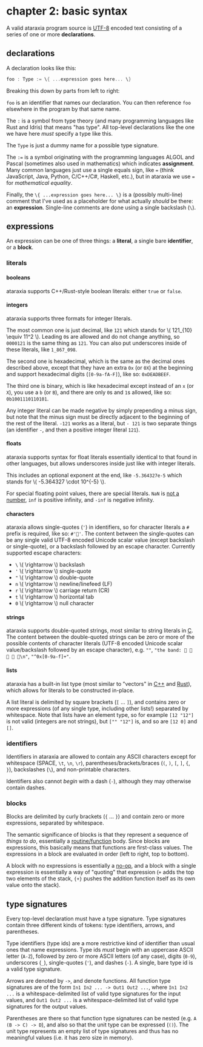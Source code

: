 # chapter 2: basic syntax

A valid ataraxia program source is [UTF-8](https://en.wikipedia.org/wiki/UTF-8)
encoded text consisting of a series of one or more **declarations**.

## declarations

A declaration looks like this:

```rust
foo : Type := \{ ...expression goes here... \}
```

Breaking this down by parts from left to right:

`foo` is an identifier that names our declaration. You can then reference `foo`
elsewhere in the program by that same name.

The `:` is a symbol from type theory (and many programming languages like Rust
and Idris) that means "has type". All top-level declarations like the one we
have here *must* specify a type like this.

The `Type` is just a dummy name for a possible type signature.

The `:=` is a symbol originating with the programming languages ALGOL and
Pascal (sometimes also used in mathematics) which indicates **assignment**.
Many common languages just use a single equals sign, like `=` (think
JavaScript, Java, Python, C/C++/C#, Haskell, etc.), but in ataraxia we use `=`
for *mathematical equality*.

Finally, the `\{ ...expression goes here... \}` is a (possibly multi-line)
comment that I've used as a placeholder for what actually *should* be there: an
**expression**. Single-line comments are done using a single backslash (`\`).

## expressions

An expression can be one of three things: a **literal**, a single bare
**identifier**, or a **block**.

### literals

#### booleans

ataraxia supports C++/Rust-style boolean literals: either `true` or `false`.

#### integers

ataraxia supports three formats for integer literals.

The most common one is just decimal, like `121` which stands for
\\( 121_{10} \equiv 11^2 \\). Leading `0`s are allowed and do not change
anything, so `0000121` is the same thing as `121`. You can also put underscores
inside of these literals, like `1_867_098`.

The second one is hexadecimal, which is the same as the decimal ones described
above, except that they have an extra `0x` (or `0X`) at the beginning and
support hexadecimal digits (`[0-9a-fA-F]`), like so: `0xDEADBEEF`.

The third one is binary, which is like hexadecimal except instead of an `x`
(or `X`), you use a `b` (or `B`), and there are only `0`s and `1`s allowed,
like so: `0b1001110110101`.

Any integer literal can be made negative by simply prepending a minus sign, but
note that the minus sign must be directly adjacent to the beginning of the rest
of the literal. `-121` works as a literal, but `- 121` is two separate things
(an identifier `-`, and then a positive integer literal `121`).

#### floats

ataraxia supports syntax for float literals essentially identical to that found
in other languages, but allows underscores inside just like with integer
literals.

This includes an optional exponent at the end, like `-5.364327e-5` which stands
for \\( -5.364327 \cdot 10^{-5} \\).

For special floating point values, there are special literals. `NaN` is
[not a number](https://en.wikipedia.org/wiki/NaN), `inf` is positive infinity,
and `-inf` is negative infinity.

#### characters

ataraxia allows single-quotes (`'`) in identifiers, so for character literals a
`#` prefix is required, like so: `#'🎺'`. The content between the single-quotes
can be any single valid UTF-8 encoded Unicode scalar value (except backslash or
single-quote), or a backslash followed by an escape character. Currently
supported escape characters:

- `\` \\( \rightarrow \\) backslash
- `'` \\( \rightarrow \\) single-quote
- `"` \\( \rightarrow \\) double-quote
- `n` \\( \rightarrow \\) newline/linefeed (LF)
- `r` \\( \rightarrow \\) carriage return (CR)
- `t` \\( \rightarrow \\) horizontal tab
- `0` \\( \rightarrow \\) null character

#### strings

ataraxia supports double-quoted strings, most similar to string literals in
[C](https://en.wikipedia.org/wiki/C_(programming_language)). The content
between the double-quoted strings can be zero or more of the possible contents
of character literals (UTF-8 encoded Unicode scalar value/backslash followed by
an escape character), e.g. `""`, `"the band: 🎹 🎺 🎷 🥁 🎸\n"`,
`"^0x[0-9a-f]+"`.

#### lists

ataraxia has a built-in list type (most similar to "vectors" in
[C++](http://en.cppreference.com/w/cpp/container/vector) and
[Rust](https://doc.rust-lang.org/std/vec/struct.Vec.html)), which allows for
literals to be constructed in-place.

A list literal is delimited by square brackets (`[` ... `]`), and contains zero
or more expressions (of any single type, including other lists!) separated by
whitespace. Note that lists have an element type, so for example `[12 "12"]`
is not valid (integers are not strings), but `["" "12"]` is, and so are
`[12 0]` and `[]`.

### identifiers

Identifiers in ataraxia are allowed to contain any ASCII characters except for
whitespace (SPACE, `\t`, `\n`, `\r`), parentheses/brackets/braces (`(`, `)`,
`[`, `]`, `{`, `}`), backslashes (`\`), and non-printable characters.

Identifiers also cannot *begin* with a dash (`-`), although they may otherwise
contain dashes.

### blocks

Blocks are delimited by curly brackets (`{` ... `}`) and contain zero or more
expressions, separated by whitespace.

The semantic significance of blocks is that they represent a sequence of
*things to do*, essentially a
[routine/function](https://en.wikipedia.org/wiki/Subroutine) body. Since blocks
are expressions, this basically means that functions are first-class values.
The expressions in a block are evaluated in order (left to right, top to
bottom).

A block with no expressions is essentially a
[no-op](https://en.wikipedia.org/wiki/NOP), and a block with a single
expression is essentially a way of "quoting" that expression (`+` adds the top
two elements of the stack, `{+}` pushes the addition function itself as its own
value onto the stack).

## type signatures

Every top-level declaration must have a type signature. Type signatures contain
three different kinds of tokens: type identifiers, arrows, and parentheses.

Type identifiers (type ids) are a more restrictive kind of identifier than
usual ones that name expressions. Type ids *must* begin with an uppercase ASCII
letter (`A-Z`), followed by zero or more ASCII letters (of any case), digits
(`0-9`), underscores (`_`), single-quotes (`'`), and dashes (`-`). A single,
bare type id is a valid type signature.

Arrows are denoted by `->`, and denote functions. All function type signatures
are of the form `In1 In2 ... -> Out1 Out2 ...`, where `In1 In2 ...` is a
whitespace-delimited list of valid type signatures for the input values, and
`Out1 Out2 ...` is a whitespace-delimited list of valid type signatures for the
output values.

Parentheses are there so that function type signatures can be nested (e.g.
`A (B -> C) -> D`), and also so that the unit type can be expressed (`()`). The
unit type represents an empty list of type signatures and thus has no
meaningful values (i.e. it has zero size in memory).
